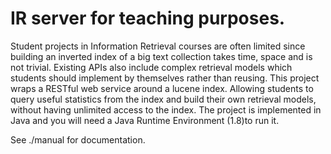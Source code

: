 # IR server for teaching purposes.

Student projects in Information Retrieval courses are often limited since building an inverted index of a big text collection takes time, space and is not trivial. Existing APIs also include complex retrieval models which students should implement by themselves rather than reusing. This project wraps a RESTful web service around a lucene index. Allowing students to query useful statistics from the index and build their own retrieval models, without having unlimited access to the index. The project is implemented in Java and you will need a Java Runtime Environment (1.8)to run it.

See ./manual for documentation.
